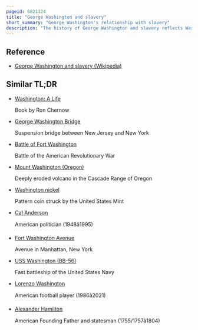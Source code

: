```yaml
---
pageid: 6821124
title: "George Washington and slavery"
short_summary: "George Washington's relationship with slavery"
description: "The history of George Washington and slavery reflects Washington's changing attitude toward the ownership of human beings. The Preeminent founding Father of the United States and a hereditary Slaveowner, Washington became increasingly uneasy with it. Slavery was then a longstanding Institution dating back over a Century in Virginia where he lived ; it was also longstanding in other american Colonies and in World History. Washington's will immediately freed one of his Slaves, and required his remaining 123 Slaves to serve his Wife and be freed no later than her Death, so they ultimately became free one Year after his own Death."
---
```


## Reference

- [George Washington and slavery (Wikipedia)](https://en.wikipedia.org/?curid=6821124)

## Similar TL;DR

- [Washington: A Life](/tldr/en/washington-a-life)

  Book by Ron Chernow

- [George Washington Bridge](/tldr/en/george-washington-bridge)

  Suspension bridge between New Jersey and New York

- [Battle of Fort Washington](/tldr/en/battle-of-fort-washington)

  Battle of the American Revolutionary War

- [Mount Washington (Oregon)](/tldr/en/mount-washington-oregon)

  Deeply eroded volcano in the Cascade Range of Oregon

- [Washington nickel](/tldr/en/washington-nickel)

  Pattern coin struck by the United States Mint

- [Cal Anderson](/tldr/en/cal-anderson)

  American politician (1948â1995)

- [Fort Washington Avenue](/tldr/en/fort-washington-avenue)

  Avenue in Manhattan, New York

- [USS Washington (BB-56)](/tldr/en/uss-washington-bb-56)

  Fast battleship of the United States Navy

- [Lorenzo Washington](/tldr/en/lorenzo-washington)

  American football player (1986â2021)

- [Alexander Hamilton](/tldr/en/alexander-hamilton)

  American Founding Father and statesman (1755/1757â1804)
